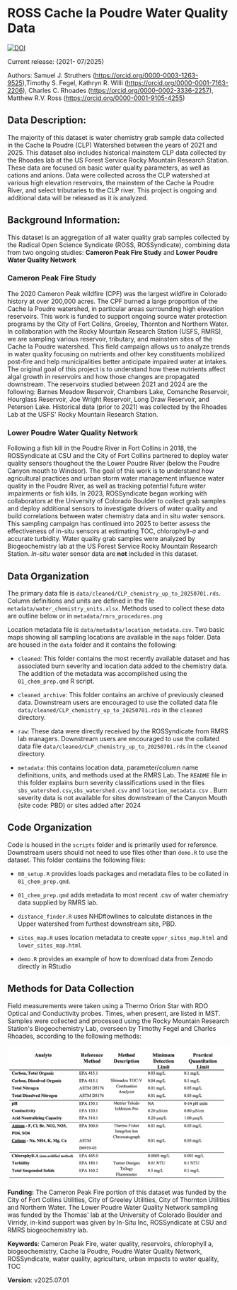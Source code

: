 # ROSS Cache la Poudre Water Quality Data

[![DOI](https://zenodo.org/badge/791484282.svg)](https://zenodo.org/doi/10.5281/zenodo.11100085)

Current release: (2021- 07/2025)

Authors: Samuel J. Struthers (<https://orcid.org/0000-0003-1263-9525>),Timothy S. Fegel, Kathryn R. Willi (<https://orcid.org/0000-0001-7163-2206>), Charles C. Rhoades (<https://orcid.org/0000-0002-3336-2257>), Matthew R.V. Ross (<https://orcid.org/0000-0001-9105-4255>)

## **Data Description:**

The majority of this dataset is water chemistry grab sample data collected in the Cache la Poudre (CLP) Watershed between the years of 2021 and 2025. This dataset also includes historical mainstem CLP data collected by the Rhoades lab at the US Forest Service Rocky Mountain Research Station. These data are focused on basic water quality parameters, as well as cations and anions. Data were collected across the CLP watershed at various high elevation reservoirs, the mainstem of the Cache la Poudre River, and select tributaries to the CLP river. This project is ongoing and additional data will be released as it is analyzed.

## **Background Information:**

This dataset is an aggregation of all water quality grab samples collected by the Radical Open Science Syndicate (ROSS, ROSSyndicate), combining data from two ongoing studies: **Cameron Peak Fire Study** and **Lower Poudre Water Quality Network**

### Cameron Peak Fire Study

The 2020 Cameron Peak wildfire (CPF) was the largest wildfire in Colorado history at over 200,000 acres. The CPF burned a large proportion of the Cache la Poudre watershed, in particular areas surrounding high elevation reservoirs. This work is funded to support ongoing source water protection programs by the City of Fort Collins, Greeley, Thornton and Northern Water. In collaboration with the Rocky Mountain Research Station (USFS, RMRS), we are sampling various reservoir, tributary, and mainstem sites of the Cache la Poudre watershed. This field campaign allows us to analyze trends in water quality focusing on nutrients and other key constituents mobilized post-fire and help municipalities better anticipate impaired water at intakes. The original goal of this project is to understand how these nutrients affect algal growth in reservoirs and how those changes are propagated downstream. The reservoirs studied between 2021 and 2024 are the following: Barnes Meadow Reservoir, Chambers Lake, Comanche Reservoir, Hourglass Reservoir, Joe Wright Reservoir, Long Draw Reservoir, and Peterson Lake. Historical data (prior to 2021) was collected by the Rhoades Lab at the USFS' Rocky Mountain Research Station.

### Lower Poudre Water Quality Network

Following a fish kill in the Poudre River in Fort Collins in 2018, the ROSSyndicate at CSU and the City of Fort Collins partnered to deploy water quality sensors thoughout the the Lower Poudre River (below the Poudre Canyon mouth to Windsor). The goal of this work is to understand how agricultural practices and urban storm water management influence water quality in the Poudre River, as well as tracking potential future water impairments or fish kills. In 2023, ROSSyndicate began working with collaborators at the University of Colorado Boulder to collect grab samples and deploy additional sensors to investigate drivers of water quality and build correlations between water chemistry data and in situ water sensors. This sampling campaign has continued into 2025 to better assess the effectiveness of in-situ sensors at estimating TOC, chlorophyll-*a* and accurate turbidity. Water quality grab samples were analyzed by Biogeochemistry lab at the US Forest Service Rocky Mountain Research Station. *In-situ* water sensor data are **not** included in this dataset.

## Data Organization

The primary data file is `data/cleaned/CLP_chemistry_up_to_20250701.rds`. Column definitions and units are defined in the file `metadata/water_chemistry_units.xlsx`. Methods used to collect these data are outline below or in `metadata/rmrs_procedures.png`

Location metadata file is `data/metadata/location_metadata.csv`. Two basic maps showing all sampling locations are available in the `maps` folder. Data are housed in the `data` folder and it contains the following:

-   `cleaned`: This folder contains the most recently available dataset and has associated burn severity and location data added to the chemistry data. The addition of the metadata was accomplished using the `01_chem_prep.qmd` R script.

-   `cleaned_archive`: This folder contains an archive of previously cleaned data. Downstream users are encouraged to use the collated data file `data/cleaned/CLP_chemistry_up_to_20250701.rds` in the `cleaned` directory.

-   `raw`: These data were directly received by the ROSSyndicate from RMRS lab managers. Downstream users are encouraged to use the collated data file `data/cleaned/CLP_chemistry_up_to_20250701.rds` in the `cleaned` directory.

-   `metadata`: this contains location data, parameter/column name definitions, units, and methods used at the RMRS Lab. The `README` file in this folder explains burn severity classifications used in the files `sbs_watershed.csv`,`sbs_watershed.csv` and `location_metadata.csv` . Burn severity data is not available for sites downstream of the Canyon Mouth (site code: PBD) or sites added after 2024

## Code Organization

Code is housed in the `scripts` folder and is primarily used for reference. Downstream users should not need to use files other than `demo.R` to use the dataset. This folder contains the following files:

-   `00_setup.R` provides loads packages and metadata files to be collated in `01_chem_prep.qmd`.

-   `01_chem_prep.qmd` adds metadata to most recent .csv of water chemistry data supplied by RMRS lab.

-   `distance_finder.R` uses NHDflowlines to calculate distances in the Upper watershed from furthest downstream site, PBD.

-   `sites_map.R` uses location metadata to create `upper_sites_map.html` and `lower_sites_map.html`

-   `demo.R` provides an example of how to download data from Zenodo directly in RStudio

## Methods for Data Collection

Field measurements were taken using a Thermo Orion Star with RDO Optical and Conductivity probes. Times, when present, are listed in MST. Samples were collected and processed using the Rocky Mountain Research Station's Biogeochemistry Lab, overseen by Timothy Fegel and Charles Rhoades, according to the following methods:

![List of parameters sampled and analytical methods used during the course of this study (adapted from the USFS Rocky Mountain Research Station's 2020 Quality Assurance Procedure Plan](data/metadata/rmrs_procedures.png)

**Funding:** The Cameron Peak Fire portion of this dataset was funded by the City of Fort Collins Utilities, City of Greeley Utilities, City of Thornton Utilities and Northern Water. The Lower Poudre Water Quality Network sampling was funded by the Thomas' lab at the University of Colorado Boulder and Virridy, in-kind support was given by In-Situ Inc, ROSSyndicate at CSU and RMRS biogeochemistry lab.

**Keywords**: Cameron Peak Fire, water quality, reservoirs, chlorophyll a, biogeochemistry, Cache la Poudre, Poudre Water Quality Network, ROSSyndicate, water quality, agriculture, urban impacts to water quality, TOC

**Version**: v2025.07.01
